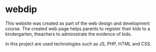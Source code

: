 # webdip

This website was created as part of the web design and development course. The created web page helps parents to register their kids to a kindergarten, theachers to administrate the evidence of kids.

In this project are used technologies such as JS, PHP, HTML and CSS.
